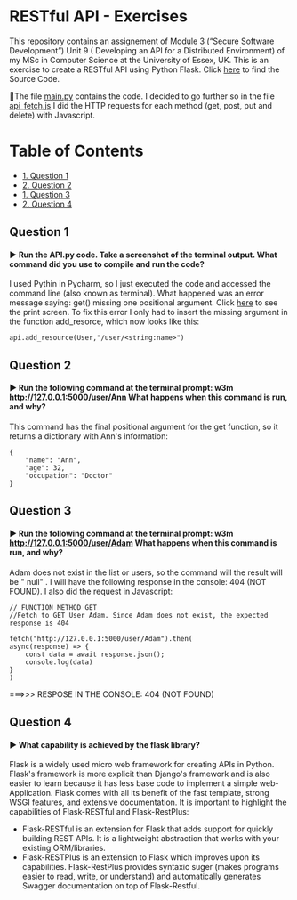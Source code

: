  <h1>RESTful API - Exercises</h1>
 
This repository contains an assignement of Module 3 (“Secure Software Development”) Unit 9 ( Developing an API for a Distributed Environment) of my MSc in Computer Science at the University of Essex, UK. This is an exercise to create a RESTful API using Python Flask. Click [here](https://codeburst.io/this-is-how-easy-it-is-to-create-a-rest-api-8a25122ab1f3) to find the Source Code. 
 
:round_pushpin:The file [main.py](https://github.com/alicevillar/restful_api_exercise/blob/main/main.py) contains the code.  I decided to go further so in the file [api_fetch.js](https://github.com/alicevillar/restful_api_exercise/blob/main/api_fetch.js) I did the HTTP requests for each method (get, post, put and delete) with Javascript.
  

<h1>Table of Contents</h1>
 
<!-- TOC -->
- [1. Question 1](#1-question-1)
- [2. Question 2](#2-question-2)
- [1. Question 3](#3-question-3)
- [2. Question 4](#4-question-4)

<!-- TOC -->


## Question 1  

#### :arrow_forward: Run the API.py code. Take a screenshot of the terminal output. What command did you use to compile and run the code?

I used Pythin in Pycharm, so I just executed the code and accessed the command line (also known as terminal). What happened was an error message saying: get() missing one positional argument. Click [here](https://github.com/alicevillar/restful_api_exercise/blob/main/type_error.JPG) to see the print screen. To fix this error I only had to insert the missing argument in the function add_resorce, which now looks like this: 

 
 ```
api.add_resource(User,"/user/<string:name>")
```
## Question 2  

#### :arrow_forward:  Run the following command at the terminal prompt: w3m http://127.0.0.1:5000/user/Ann What happens when this command is run, and why?

This command has the final positional argument for the get function, so it returns a dictionary with Ann's information:
 

```
{
    "name": "Ann",
    "age": 32,
    "occupation": "Doctor"
}
```

## Question 3   

#### :arrow_forward: Run the following command at the terminal prompt: w3m http://127.0.0.1:5000/user/Adam What happens when this command is run, and why?

Adam does not exist in the list or users, so the command will the result will be " null" . I will have the following response in the console: 404 (NOT FOUND). I also did the request in Javascript:
```
// FUNCTION METHOD GET
//Fetch to GET User Adam. Since Adam does not exist, the expected response is 404

fetch("http://127.0.0.1:5000/user/Adam").then(  
async(response) => {  
    const data = await response.json();  
    console.log(data)
}
) 
```
 ===>>> RESPOSE IN THE CONSOLE: 404 (NOT FOUND)
 
## Question 4

#### :arrow_forward: What capability is achieved by the flask library?

Flask is a widely used micro web framework for creating APIs in Python. Flask's framework is more explicit than Django's framework and is also easier to learn because it has less base code to implement a simple web-Application. Flask comes with all its benefit of the fast template, strong WSGI features, and extensive documentation. It is important to highlight the capabilities of Flask-RESTful and Flask-RestPlus: 

* Flask-RESTful is an extension for Flask that adds support for quickly building REST APIs. It is a lightweight abstraction that works with your existing ORM/libraries. 
* Flask-RESTPlus is an extension to Flask which improves upon its capabilities. Flask-RestPlus provides syntaxic suger (makes programs easier to read, write, or understand) and automatically generates Swagger documentation on top of Flask-Restful.


